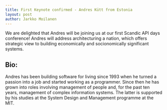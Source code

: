 ```yaml
---
title: First Keynote confirmed - Andres Kütt from Estonia
layout: post
author: Jarkko Moilanen
---
```


We are delighted that Andres will be joining us at our first Scandic API days conference!
Andres will address architecturing a nation, which offers strategic view to building economically and 
socionomically significant systems. 

## Bio:

Andres has been building software for living since 1993 when he turned a passion into a job and started working as a programmer. 
Since then he has grown into roles involving management of people and, for the past ten years, management of complex information systems. 
The latter is supported by his studies at the System Design and Management programme at the MIT. 
